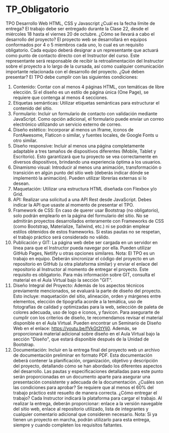 # TP_Obligatorio

TPO Desarrollo Web
HTML, CSS y Javascript
¿Cuál es la fecha límite de entrega?
El trabajo debe ser entregado durante la Clase 22, desde el miércoles 18 hasta el viernes
20 de octubre.
¿Cómo se llevará a cabo el desarrollo del proyecto?
El proyecto web se desarrollará en equipos conformados por 4 o 5 miembros cada uno, lo
cual es un requisito obligatorio. Cada equipo deberá designar a un representante que
actuará como punto de contacto directo con el Instructor del curso. Este representante será
responsable de recibir la retroalimentación del Instructor sobre el proyecto a lo largo de la
cursada, así como cualquier comunicación importante relacionada con el desarrollo del
proyecto.
¿Qué deben presentar?
El TPO debe cumplir con las siguientes condiciones:
1. Contenido: Contar con al menos 4 páginas HTML, con temáticas de libre elección.
Si el diseño es un estilo de página única (One Page), se requiere que contenga al
menos 4 secciones.
2. Etiquetas semánticas: Utilizar etiquetas semánticas para estructurar el contenido
del sitio.
3. Formulario: Incluir un formulario de contacto con validación mediante JavaScript.
Como opción adicional, el formulario puede enviar un correo electrónico utilizando un
servicio externo de correo.
4. Diseño estético: Incorporar al menos un Iframe, íconos de FontAwesome, Flaticon o
similar, y fuentes locales, de Google Fonts u otro similar.
5. Diseño responsive: Incluir al menos una página completamente adaptable a tres
tamaños de dispositivos diferentes (Mobile, Tablet y Escritorio). Esto garantizará que
tu proyecto se vea correctamente en diversos dispositivos, brindando una
experiencia óptima a los usuarios.
6. Dinamismo visual: Introducir al menos una animación, transformación o transición
en algún punto del sitio web (deberás indicar dónde se implementó la animación).
Pueden utilizar librerías externas si lo desean.
7. Maquetación: Utilizar una estructura HTML diseñada con Flexbox y/o Grid.
8. API: Realizar una solicitud a una API Rest desde JavaScript. Debes indicar la API
que usaste al momento de presentar el TPO.
9. Framework de CSS: En caso de querer usar Bootstrap (no obligatorio), solo podrán
emplearlo en la página del formulario del sitio. No se admitirán proyectos
desarrollados enteramente con Frameworks de CSS (como Bootstrap, Materialize,
Tailwind, etc.) ni se podrán emplear estilos obtenidos de estos frameworks. Si estas
pautas no se respetan, el trabajo práctico será considerado no válido.
10. Publicación y GIT: La página web debe ser cargada en un servidor en línea para
que el Instructor pueda navegar por ella. Pueden utilizar GitHub Pages, Netlify u
otras opciones similares. Nota: El TPO es un trabajo en equipo. Deberán sincronizar
el código del proyecto en un repositorio en GitHub (u otra plataforma similar) y enviar
el enlace del repositorio al Instructor al momento de entregar el proyecto. Este
requisito es obligatorio. Para más información sobre GIT, consulta el material en el
Aula Virtual bajo la sección "GIT".
11. Diseño Integral del Proyecto: Además de los aspectos técnicos previamente
mencionados, se evaluará la parte de diseño del proyecto. Esto incluye: maquetación
del sitio, alineación, orden y márgenes entre elementos, elección de tipografía acorde
a la temática, uso de fotografías de calidad y optimizadas para la web, selección de
paleta de colores adecuada, uso de logo e íconos, y favicon. Para asegurarte de
cumplir con los criterios de diseño, te recomendamos revisar el material disponible en
el Aula Virtual. Pueden encontrar un Seminario de Diseño Web en el enlace:
https://youtu.be/fVkGt2tYIj0. Además, se proporcionará material adicional sobre
diseño en el Aula Virtual bajo la sección "Diseño", que estará disponible después de
la Unidad de Bootstrap.
12. Documentación: Incluir en la entrega final del proyecto web un archivo de
documentación preliminar en formato PDF. Esta documentación deberá contener la
planificación, organización, objetivo y descripción del proyecto, detallando cómo se
han abordado los diferentes aspectos del desarrollo. Las pautas y especificaciones
detalladas para este punto serán proporcionadas en un documento aparte para
asegurar una presentación consistente y adecuada de la documentación.
¿Cuáles son las condiciones para aprobar?
Se requiere que al menos el 60% del trabajo práctico esté resuelto de manera correcta.
¿Cómo entregar el trabajo?
Cada Instructor indicará la plataforma para cargar el trabajo. Al realizar la entrega, deberán
proporcionar: enlace a la versión navegable del sitio web, enlace al repositorio utilizado, lista
de integrantes y cualquier comentario adicional que consideren necesario.
Nota: Si ya tienen un proyecto en marcha, podrán utilizarlo para esta entrega, siempre y
cuando completen los requisitos faltantes.
